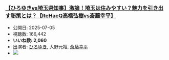 ### [【ひろゆきvs埼玉県知事】激論！埼玉は住みやすい？魅力を引き出す秘策とは？【ReHacQ高橋弘樹vs斎藤幸平】](https://www.youtube.com/watch?v=ioJUyuvTb6k)
-   公開日: 2025-07-05
-   視聴数: 166,442
-   **いいね数: 2,060**
-   出演者: [ひろゆき](/rehacq_fan/people/ひろゆき "wikilink"), 大野元裕, [斎藤幸平](/rehacq_fan/people/斎藤幸平 "wikilink")
- [![](https://img.youtube.com/vi/ioJUyuvTb6k/hqdefault.jpg)](https://www.youtube.com/watch?v=ioJUyuvTb6k)

